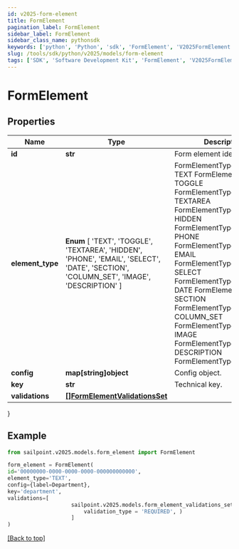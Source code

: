 ```yaml
---
id: v2025-form-element
title: FormElement
pagination_label: FormElement
sidebar_label: FormElement
sidebar_class_name: pythonsdk
keywords: ['python', 'Python', 'sdk', 'FormElement', 'V2025FormElement']
slug: /tools/sdk/python/v2025/models/form-element
tags: ['SDK', 'Software Development Kit', 'FormElement', 'V2025FormElement']
---
```


# FormElement

## Properties

| Name | Type | Description | Notes |
| --- | --- | --- | --- |
| **id** | **str** | Form element identifier. | [optional] |
| **element_type** | **Enum** [ 'TEXT', 'TOGGLE', 'TEXTAREA', 'HIDDEN', 'PHONE', 'EMAIL', 'SELECT', 'DATE', 'SECTION', 'COLUMN_SET', 'IMAGE', 'DESCRIPTION' ] | FormElementType value. TEXT FormElementTypeText TOGGLE FormElementTypeToggle TEXTAREA FormElementTypeTextArea HIDDEN FormElementTypeHidden PHONE FormElementTypePhone EMAIL FormElementTypeEmail SELECT FormElementTypeSelect DATE FormElementTypeDate SECTION FormElementTypeSection COLUMN_SET FormElementTypeColumns IMAGE FormElementTypeImage DESCRIPTION FormElementTypeDescription | [optional] |
| **config** | **map[string]object** | Config object. | [optional] |
| **key** | **str** | Technical key. | [optional] |
| **validations** | [**[]FormElementValidationsSet**](form-element-validations-set) |  | [optional] |

}

## Example

```python
from sailpoint.v2025.models.form_element import FormElement

form_element = FormElement(
id='00000000-0000-0000-0000-000000000000',
element_type='TEXT',
config={label=Department},
key='department',
validations=[
                    sailpoint.v2025.models.form_element_validations_set.FormElementValidationsSet(
                        validation_type = 'REQUIRED', )
                    ]
)

```

[[Back to top]](#)
